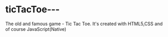 # ticTacToe---
The old and famous game - Tic Tac Toe. It's created with HTML5,CSS and of course JavaScript(Native)

